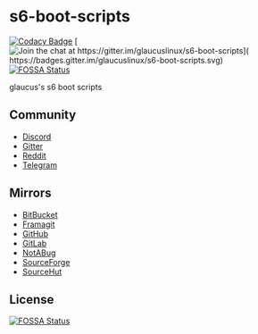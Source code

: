 # s6-boot-scripts
[![Codacy Badge](
https://api.codacy.com/project/badge/Grade/b5c5caf7c2ae4ea99436ac9550476823)](
https://app.codacy.com/gh/glaucuslinux/s6-boot-scripts?utm_source=github.com&utm_medium=referral&utm_content=glaucuslinux/s6-boot-scripts&utm_campaign=Badge_Grade_Dashboard)
[![Join the chat at https://gitter.im/glaucuslinux/s6-boot-scripts](
https://badges.gitter.im/glaucuslinux/s6-boot-scripts.svg)](
https://gitter.im/glaucuslinux/s6-boot-scripts?utm_source=badge&utm_medium=badge&utm_campaign=pr-badge&utm_content=badge)
[![FOSSA Status](https://app.fossa.io/api/projects/git%2Bgithub.com%2Fglaucuslinux%2Fs6-boot-scripts.svg?type=shield)](https://app.fossa.io/projects/git%2Bgithub.com%2Fglaucuslinux%2Fs6-boot-scripts?ref=badge_shield)

glaucus's s6 boot scripts

## Community
* [Discord](https://discord.gg/gZSHj65)
* [Gitter](https://gitter.im/glaucuslinux/s6-boot-scripts)
* [Reddit](https://www.reddit.com/r/glaucus)
* [Telegram](https://t.me/glaucuslinux)

## Mirrors
* [BitBucket](https://bitbucket.org/glaucuslinux/s6-boot-scripts)
* [Framagit](https://framagit.org/glaucuslinux/s6-boot-scripts)
* [GitHub](https://github.com/glaucuslinux/s6-boot-scripts)
* [GitLab](https://gitlab.com/glaucuslinux/s6-boot-scripts)
* [NotABug](https://notabug.org/glaucuslinux/s6-boot-scripts)
* [SourceForge](https://git.code.sf.net/p/glaucuslinux/s6-boot-scripts)
* [SourceHut](https://git.sr.ht/~glaucuslinux/s6-boot-scripts)


## License
[![FOSSA Status](https://app.fossa.io/api/projects/git%2Bgithub.com%2Fglaucuslinux%2Fs6-boot-scripts.svg?type=large)](https://app.fossa.io/projects/git%2Bgithub.com%2Fglaucuslinux%2Fs6-boot-scripts?ref=badge_large)